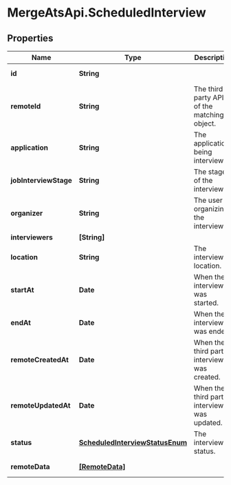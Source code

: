 # MergeAtsApi.ScheduledInterview

## Properties

Name | Type | Description | Notes
------------ | ------------- | ------------- | -------------
**id** | **String** |  | [optional] [readonly] 
**remoteId** | **String** | The third-party API ID of the matching object. | [optional] 
**application** | **String** | The application being interviewed. | [optional] 
**jobInterviewStage** | **String** | The stage of the interview. | [optional] 
**organizer** | **String** | The user organizing the interview. | [optional] 
**interviewers** | **[String]** |  | [optional] 
**location** | **String** | The interview&#39;s location. | [optional] 
**startAt** | **Date** | When the interview was started. | [optional] 
**endAt** | **Date** | When the interview was ended. | [optional] 
**remoteCreatedAt** | **Date** | When the third party&#39;s interview was created. | [optional] 
**remoteUpdatedAt** | **Date** | When the third party&#39;s interview was updated. | [optional] 
**status** | [**ScheduledInterviewStatusEnum**](ScheduledInterviewStatusEnum.md) | The interview&#39;s status. | [optional] 
**remoteData** | [**[RemoteData]**](RemoteData.md) |  | [optional] [readonly] 


